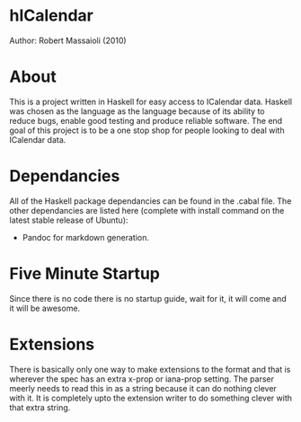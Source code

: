 hICalendar
==========

Author: Robert Massaioli (2010)

About
=====

This is a project written in Haskell for easy access to ICalendar data. Haskell was chosen as the language
as the language because of its ability to reduce bugs, enable good testing and produce reliable software.
The end goal of this project is to be a one stop shop for people looking to deal with ICalendar data.

Dependancies
============

All of the Haskell package dependancies can be found in the .cabal file. The other dependancies are listed
here (complete with install command on the latest stable release of Ubuntu):

 - Pandoc for markdown generation.

Five Minute Startup
===================

Since there is no code there is no startup guide, wait for it, it will come and it will be awesome.

Extensions
==========

There is basically only one way to make extensions to the format and that is wherever the spec has an extra
x-prop or iana-prop setting. The parser meerly needs to read this in as a string because it can do nothing 
clever with it. It is completely upto the extension writer to do something clever with that extra string.
